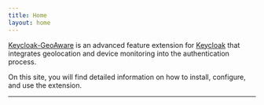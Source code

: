 ```yaml
---
title: Home
layout: home
---
```


[Keycloak-GeoAware][GitHub] is an advanced feature extension for [Keycloak][Keycloak] that integrates geolocation and device monitoring into the authentication process.

On this site, you will find detailed information on how to install, configure, and use the extension.

----
[GitHub]: https://github.com/B2-Code/Keycloak-GeoAware
[Keycloak]: https://www.keycloak.org